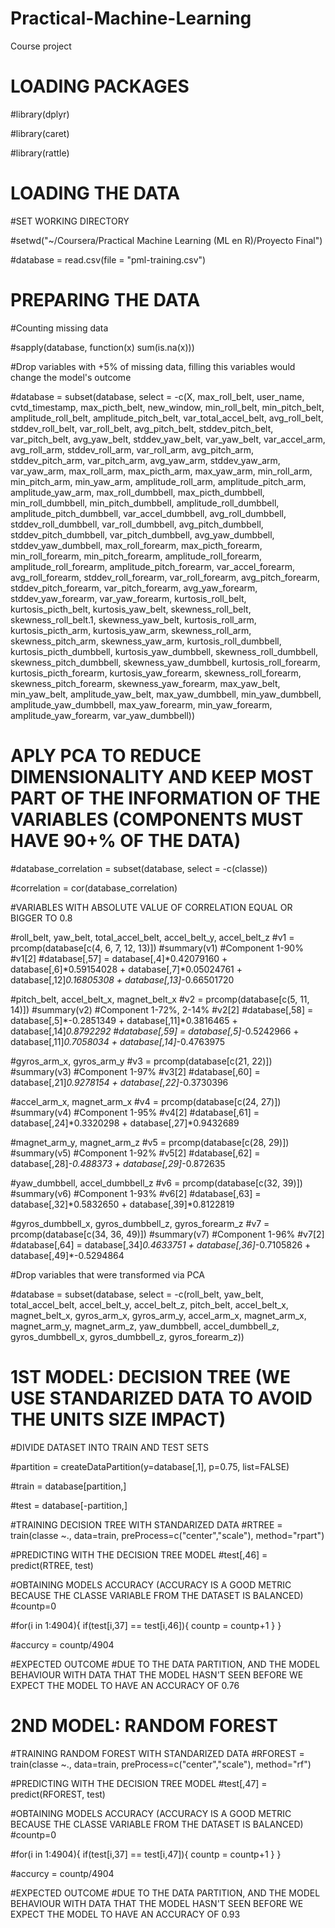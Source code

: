 # Practical-Machine-Learning
Course project

# LOADING PACKAGES
#library(dplyr)

#library(caret)

#library(rattle)



# LOADING THE DATA
#SET WORKING DIRECTORY

#setwd("~/Coursera/Practical Machine Learning (ML en R)/Proyecto Final")

#database = read.csv(file = "pml-training.csv")



# PREPARING THE DATA
#Counting missing data

#sapply(database, function(x) sum(is.na(x)))

#Drop variables with +5% of missing data, filling this variables would change the model's outcome

#database = subset(database, select = -c(X, max_roll_belt, user_name, cvtd_timestamp, max_picth_belt, new_window, min_roll_belt, min_pitch_belt, amplitude_roll_belt, amplitude_pitch_belt,
                                        var_total_accel_belt, avg_roll_belt, stddev_roll_belt, var_roll_belt, avg_pitch_belt, stddev_pitch_belt,
                                        var_pitch_belt, avg_yaw_belt, stddev_yaw_belt, var_yaw_belt, var_accel_arm, avg_roll_arm, stddev_roll_arm,
                                        var_roll_arm, avg_pitch_arm, stddev_pitch_arm, var_pitch_arm, avg_yaw_arm, stddev_yaw_arm, var_yaw_arm,
                                        max_roll_arm, max_picth_arm, max_yaw_arm, min_roll_arm, min_pitch_arm, min_yaw_arm, amplitude_roll_arm,
                                        amplitude_pitch_arm, amplitude_yaw_arm, max_roll_dumbbell, max_picth_dumbbell, min_roll_dumbbell, min_pitch_dumbbell,
                                        amplitude_roll_dumbbell, amplitude_pitch_dumbbell, var_accel_dumbbell, avg_roll_dumbbell, stddev_roll_dumbbell,
                                        var_roll_dumbbell, avg_pitch_dumbbell, stddev_pitch_dumbbell, var_pitch_dumbbell, avg_yaw_dumbbell,
                                        stddev_yaw_dumbbell,  max_roll_forearm, max_picth_forearm, min_roll_forearm, min_pitch_forearm,
                                        amplitude_roll_forearm, amplitude_roll_forearm, amplitude_pitch_forearm, var_accel_forearm, avg_roll_forearm,
                                        stddev_roll_forearm, var_roll_forearm, avg_pitch_forearm, stddev_pitch_forearm, var_pitch_forearm,
                                        avg_yaw_forearm, stddev_yaw_forearm, var_yaw_forearm, kurtosis_roll_belt, kurtosis_picth_belt, kurtosis_yaw_belt, 
                                        skewness_roll_belt, skewness_roll_belt.1, skewness_yaw_belt, kurtosis_roll_arm, kurtosis_picth_arm, 
                                        kurtosis_yaw_arm, skewness_roll_arm, skewness_pitch_arm, skewness_yaw_arm, kurtosis_roll_dumbbell, 
                                        kurtosis_picth_dumbbell, kurtosis_yaw_dumbbell, skewness_roll_dumbbell, skewness_pitch_dumbbell,
                                        skewness_yaw_dumbbell, kurtosis_roll_forearm, kurtosis_picth_forearm, kurtosis_yaw_forearm, skewness_roll_forearm,
                                        skewness_pitch_forearm, skewness_yaw_forearm, max_yaw_belt, min_yaw_belt, amplitude_yaw_belt, max_yaw_dumbbell,
                                        min_yaw_dumbbell, amplitude_yaw_dumbbell, max_yaw_forearm, min_yaw_forearm, amplitude_yaw_forearm,
                                        var_yaw_dumbbell))


# APLY PCA TO REDUCE DIMENSIONALITY AND KEEP MOST PART OF THE INFORMATION OF THE VARIABLES (COMPONENTS MUST HAVE 90+% OF THE DATA)
#database_correlation = subset(database, select = -c(classe))

#correlation = cor(database_correlation)

#VARIABLES WITH ABSOLUTE VALUE OF CORRELATION EQUAL OR BIGGER TO 0.8

#roll_belt, yaw_belt, total_accel_belt, accel_belt_y, accel_belt_z
#v1 = prcomp(database[c(4, 6, 7, 12, 13)]) 
#summary(v1) #Component 1-90%
#v1[2]
#database[,57] = database[,4]*0.42079160 + database[,6]*0.59154028 + database[,7]*0.05024761 + database[,12]*0.16805308 + database[,13]*-0.66501720

#pitch_belt, accel_belt_x, magnet_belt_x
#v2 = prcomp(database[c(5, 11, 14)]) 
#summary(v2) #Component 1-72%, 2-14%
#v2[2]
#database[,58] = database[,5]*-0.2851349 + database[,11]*0.3816465 + database[,14]*0.8792292
#database[,59] = database[,5]*-0.5242966 + database[,11]*0.7058034 + database[,14]*-0.4763975

#gyros_arm_x, gyros_arm_y
#v3 = prcomp(database[c(21, 22)])
#summary(v3) #Component 1-97%
#v3[2]
#database[,60] = database[,21]*0.9278154 + database[,22]*-0.3730396

#accel_arm_x, magnet_arm_x
#v4 = prcomp(database[c(24, 27)])
#summary(v4) #Component 1-95%
#v4[2]
#database[,61] = database[,24]*0.3320298 + database[,27]*0.9432689

#magnet_arm_y, magnet_arm_z
#v5 = prcomp(database[c(28, 29)])
#summary(v5) #Component 1-92%
#v5[2]
#database[,62] = database[,28]*-0.488373 + database[,29]*-0.872635

#yaw_dumbbell, accel_dumbbell_z
#v6 = prcomp(database[c(32, 39)])
#summary(v6) #Component 1-93%
#v6[2]
#database[,63] = database[,32]*0.5832650 + database[,39]*0.8122819

#gyros_dumbbell_x, gyros_dumbbell_z, gyros_forearm_z
#v7 = prcomp(database[c(34, 36, 49)])
#summary(v7) #Component 1-96%
#v7[2]
#database[,64] = database[,34]*0.4633751 + database[,36]*-0.7105826 + database[,49]*-0.5294864

#Drop variables that were transformed via PCA

#database = subset(database, select = -c(roll_belt, yaw_belt, total_accel_belt, accel_belt_y, accel_belt_z, pitch_belt, accel_belt_x, magnet_belt_x,
                                        gyros_arm_x, gyros_arm_y, accel_arm_x, magnet_arm_x, magnet_arm_y, magnet_arm_z, yaw_dumbbell, accel_dumbbell_z,
                                        gyros_dumbbell_x, gyros_dumbbell_z, gyros_forearm_z))



# 1ST MODEL: DECISION TREE (WE USE STANDARIZED DATA TO AVOID THE UNITS SIZE IMPACT)
#DIVIDE DATASET INTO TRAIN AND TEST SETS

#partition = createDataPartition(y=database[,1], p=0.75, list=FALSE)

#train = database[partition,]

#test = database[-partition,]


#TRAINING DECISION TREE WITH STANDARIZED DATA
#RTREE = train(classe ~., data=train, preProcess=c("center","scale"), method="rpart")

#PREDICTING WITH THE DECISION TREE MODEL
#test[,46] = predict(RTREE, test)

#OBTAINING MODELS ACCURACY (ACCURACY IS A GOOD METRIC BECAUSE THE CLASSE VARIABLE FROM THE DATASET IS BALANCED)
#countp=0

#for(i in 1:4904){
  if(test[i,37] == test[i,46]){
    countp = countp+1
  }
}

#accurcy = countp/4904

#EXPECTED OUTCOME
#DUE TO THE DATA PARTITION, AND THE MODEL BEHAVIOUR WITH DATA THAT THE MODEL HASN'T SEEN BEFORE WE EXPECT THE MODEL TO HAVE AN ACCURACY OF 0.76



# 2ND MODEL: RANDOM FOREST
#TRAINING RANDOM FOREST WITH STANDARIZED DATA
#RFOREST = train(classe ~., data=train, preProcess=c("center","scale"), method="rf")

#PREDICTING WITH THE DECISION TREE MODEL
#test[,47] = predict(RFOREST, test)

#OBTAINING MODELS ACCURACY (ACCURACY IS A GOOD METRIC BECAUSE THE CLASSE VARIABLE FROM THE DATASET IS BALANCED)
#countp=0

#for(i in 1:4904){
  if(test[i,37] == test[i,47]){
    countp = countp+1
  }
}

#accurcy = countp/4904

#EXPECTED OUTCOME
#DUE TO THE DATA PARTITION, AND THE MODEL BEHAVIOUR WITH DATA THAT THE MODEL HASN'T SEEN BEFORE WE EXPECT THE MODEL TO HAVE AN ACCURACY OF 0.93
